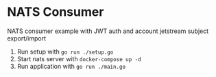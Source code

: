 # NATS Consumer

NATS consumer example with JWT auth and account jetstream subject export/import

1. Run setup with `go run ./setup.go`
1. Start nats server with `docker-compose up -d`
1. Run application with `go run ./main.go`

